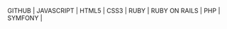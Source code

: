 GITHUB | 
JAVASCRIPT | 
HTML5 | 
CSS3 | 
RUBY | 
RUBY ON RAILS | 
PHP | 
SYMFONY | 



























































